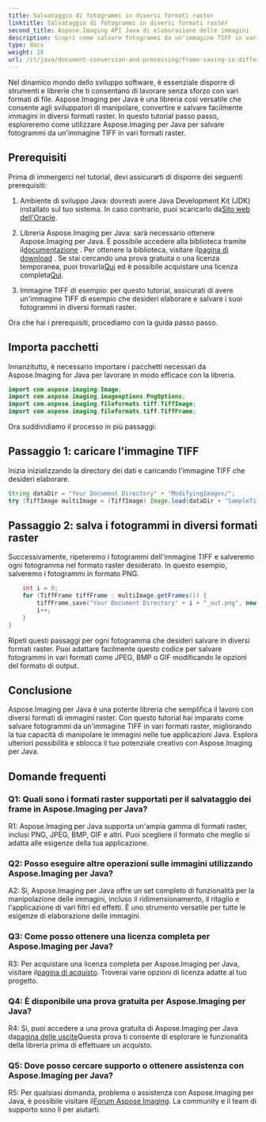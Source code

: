```yaml
---
title: Salvataggio di fotogrammi in diversi formati raster
linktitle: Salvataggio di fotogrammi in diversi formati raster
second_title: Aspose.Imaging API Java di elaborazione delle immagini
description: Scopri come salvare fotogrammi da un'immagine TIFF in vari formati raster utilizzando Aspose.Imaging per Java. Migliora la manipolazione delle immagini nelle tue applicazioni Java.
type: docs
weight: 18
url: /it/java/document-conversion-and-processing/frame-saving-in-different-raster-formats/
---
```

Nel dinamico mondo dello sviluppo software, è essenziale disporre di strumenti e librerie che ti consentano di lavorare senza sforzo con vari formati di file. Aspose.Imaging per Java è una libreria così versatile che consente agli sviluppatori di manipolare, convertire e salvare facilmente immagini in diversi formati raster. In questo tutorial passo passo, esploreremo come utilizzare Aspose.Imaging per Java per salvare fotogrammi da un'immagine TIFF in vari formati raster.

## Prerequisiti

Prima di immergerci nel tutorial, devi assicurarti di disporre dei seguenti prerequisiti:

1.  Ambiente di sviluppo Java: dovresti avere Java Development Kit (JDK) installato sul tuo sistema. In caso contrario, puoi scaricarlo da[Sito web dell'Oracle](https://www.oracle.com/java/technologies/javase-downloads).

2.  Libreria Aspose.Imaging per Java: sarà necessario ottenere Aspose.Imaging per Java. È possibile accedere alla biblioteca tramite il[documentazione](https://reference.aspose.com/imaging/java/) . Per ottenere la biblioteca, visitare il[pagina di download](https://releases.aspose.com/imaging/java/) . Se stai cercando una prova gratuita o una licenza temporanea, puoi trovarla[Qui](https://releases.aspose.com/) ed è possibile acquistare una licenza completa[Qui](https://purchase.aspose.com/buy).

3. Immagine TIFF di esempio: per questo tutorial, assicurati di avere un'immagine TIFF di esempio che desideri elaborare e salvare i suoi fotogrammi in diversi formati raster.

Ora che hai i prerequisiti, procediamo con la guida passo passo.

## Importa pacchetti

Innanzitutto, è necessario importare i pacchetti necessari da Aspose.Imaging for Java per lavorare in modo efficace con la libreria.

```java
import com.aspose.imaging.Image;
import com.aspose.imaging.imageoptions.PngOptions;
import com.aspose.imaging.fileformats.tiff.TiffImage;
import com.aspose.imaging.fileformats.tiff.TiffFrame;
```

Ora suddividiamo il processo in più passaggi:

## Passaggio 1: caricare l'immagine TIFF

Inizia inizializzando la directory dei dati e caricando l'immagine TIFF che desideri elaborare.

```java
String dataDir = "Your Document Directory" + "ModifyingImages/";
try (TiffImage multiImage = (TiffImage) Image.load(dataDir + "SampleTiff1.tiff")) {
```

## Passaggio 2: salva i fotogrammi in diversi formati raster

Successivamente, ripeteremo i fotogrammi dell'immagine TIFF e salveremo ogni fotogramma nel formato raster desiderato. In questo esempio, salveremo i fotogrammi in formato PNG.

```java
    int i = 0;
    for (TiffFrame tiffFrame : multiImage.getFrames()) {
        tiffFrame.save("Your Document Directory" + i + "_out.png", new PngOptions());
        i++;
    }
}
```

Ripeti questi passaggi per ogni fotogramma che desideri salvare in diversi formati raster. Puoi adattare facilmente questo codice per salvare fotogrammi in vari formati come JPEG, BMP o GIF modificando le opzioni del formato di output.

## Conclusione

Aspose.Imaging per Java è una potente libreria che semplifica il lavoro con diversi formati di immagini raster. Con questo tutorial hai imparato come salvare fotogrammi da un'immagine TIFF in vari formati raster, migliorando la tua capacità di manipolare le immagini nelle tue applicazioni Java. Esplora ulteriori possibilità e sblocca il tuo potenziale creativo con Aspose.Imaging per Java.

## Domande frequenti

### Q1: Quali sono i formati raster supportati per il salvataggio dei frame in Aspose.Imaging per Java?

R1: Aspose.Imaging per Java supporta un'ampia gamma di formati raster, inclusi PNG, JPEG, BMP, GIF e altri. Puoi scegliere il formato che meglio si adatta alle esigenze della tua applicazione.

### Q2: Posso eseguire altre operazioni sulle immagini utilizzando Aspose.Imaging per Java?

A2: Sì, Aspose.Imaging per Java offre un set completo di funzionalità per la manipolazione delle immagini, incluso il ridimensionamento, il ritaglio e l'applicazione di vari filtri ed effetti. È uno strumento versatile per tutte le esigenze di elaborazione delle immagini.

### Q3: Come posso ottenere una licenza completa per Aspose.Imaging per Java?

 R3: Per acquistare una licenza completa per Aspose.Imaging per Java, visitare il[pagina di acquisto](https://purchase.aspose.com/buy). Troverai varie opzioni di licenza adatte al tuo progetto.

### Q4: È disponibile una prova gratuita per Aspose.Imaging per Java?

 R4: Sì, puoi accedere a una prova gratuita di Aspose.Imaging per Java da[pagina delle uscite](https://releases.aspose.com/)Questa prova ti consente di esplorare le funzionalità della libreria prima di effettuare un acquisto.

### Q5: Dove posso cercare supporto o ottenere assistenza con Aspose.Imaging per Java?

 R5: Per qualsiasi domanda, problema o assistenza con Aspose.Imaging per Java, è possibile visitare il[Forum Aspose Imaging](https://forum.aspose.com/). La community e il team di supporto sono lì per aiutarti.